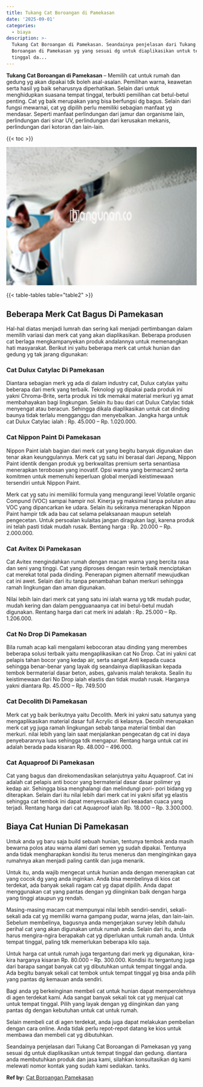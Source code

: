```yaml
---
title: Tukang Cat Boroangan di Pamekasan
date: '2025-09-01'
categories:
  - biaya
description: >-
  Tukang Cat Boroangan di Pamekasan. Seandainya penjelasan dari Tukang Cat
  Boroangan di Pamekasan yg yang sesuai dg untuk diaplikasikan untuk tempat
  tinggal da...
---
```


**Tukang Cat Boroangan di Pamekasan** – Memilih cat untuk rumah dan gedung yg akan dipakai tdk boleh asal-asalan. Pemilihan warna, keawetan serta hasil yg baik seharusnya diperhatikan. Selain dari untuk menghidupkan suasana tempat tinggal, terbukti pemilihan cat betul-betul penting. Cat yg baik merupakan yang bisa berfungsi dg bagus. Selain dari fungsi mewarnai, cat yg dipilih perlu memiliki sebagian manfaat yg mendasar. Seperti manfaat perlindungan dari jamur dan organisme lain, perlindungan dari sinar UV, perlindungan dari kerusakan mekanis, perlindungan dari kotoran dan lain-lain.

{{< toc >}}

![Tukang Cat Boroangan di Pamekasan](/images/jasa-cat-murah06.png)

{{< table-tables table="table2" >}}

## Beberapa Merk Cat Bagus Di Pamekasan

Hal-hal diatas menjadi lumrah dan sering kali menjadi pertimbangan dalam memilih variasi dan merk cat yang akan diaplikasikan. Beberapa produsen cat berlaga mengkampanyekan produk andalannya untuk memenangkan hati masyarakat. Berikut ini yaitu beberapa merk cat untuk hunian dan gedung yg tak jarang digunakan:

### Cat Dulux Catylac Di Pamekasan

Diantara sebagian merk yg ada di dalam industry cat, Dulux catylax yaitu beberapa dari merk yang terbaik. Teknologi yg dipakai pada produk ini yakni Chroma-Brite, serta produk ini tdk memakai material merkuri yg amat membahayakan bagi lingkungan. Selain itu bau dari cat Dulux Catylac tidak menyengat atau beracun. Sehingga dikala diaplikasikan untuk cat dinding baunya tidak terlalu mengganggu dan menyebalkan. Jangka harga untuk cat Dulux Catylac ialah : Rp. 45.000 – Rp. 1.020.000.

### Cat Nippon Paint Di Pamekasan

Nippon Paint ialah bagian dari merk cat yang begitu banyak digunakan dan tenar akan keunggulannya. Merk cat yg satu ini berasal dari Jepang, Nippon Paint identik dengan produk yg berkwalitas premium serta senantiasa menerapkan terobosan yang inovatif. Opsi warna yang bermacam2 serta komitmen untuk memenuhi keperluan global menjadi keistimewaan tersendiri untuk Nippon Paint.

Merk cat yg satu ini memiliki formula yang mengurangi level Volatile organic Compund (VOC) sampai hampir nol. Kinerja yg maksimal tanpa polutan atau VOC yang dipancarkan ke udara. Selain itu sekiranya menerapkan Nippon Paint hampir tdk ada bau cat selama pelaksanaan maupun setelah pengecetan. Untuk persoalan kulaitas jangan diragukan lagi, karena produk ini telah pasti tidak mudah rusak. Bentang harga : Rp. 20.000 – Rp. 2.000.000.

### Cat Avitex Di Pamekasan

Cat Avitex mengindahkan rumah dengan macam warna yang bercita rasa dan seni yang tinggi. Cat yang diproses dengan resin terbaik menciptakan cat merekat total pada dinding. Penerapan pigmen alternatif mewujudkan cat ini awet. Selain dari itu tanpa penambahan bahan merkuri sehingga ramah lingkungan dan aman digunakan.

Nilai lebih lain dari merk cat yang satu ini ialah warna yg tdk mudah pudar, mudah kering dan dalam pengguanaanya cat ini betul-betul mudah digunakan. Rentang harga dari cat merk ini adalah : Rp. 25.000 – Rp. 1.206.000.

### Cat No Drop Di Pamekasan

Bila rumah acap kali mengalami kebocoran atau dinding yang merembes beberapa solusi terbaik yaitu mengaplikasikan cat No Drop. Cat ini yakni cat pelapis tahan bocor yang kedap air, serta sangat Anti kepada cuaca sehingga benar-benar yang layak dg seandainya diaplikasikan kepada tembok bermaterial dasar beton, asbes, galvanis malah terakota. Sealin itu keistimewaan dari No Drop ialah elastis dan tidak mudah rusak. Harganya yakni diantara Rp. 45.000 – Rp. 749.500

### Cat Decolith Di Pamekasan

Merk cat yg baik berikutnya yaitu Decolith. Merk ini yakni satu satunya yang mengaplikasikan material dasar full Acrylic di kelasnya. Decolih merupakan merk cat yg juga ramah lingkungan sebab tanpa material timbal dan merkuri. nilai lebih yang lain saat menjalankan pengecatan dg cat ini daya penyebarannya luas sehingga tdk mengapur. Rentang harga untuk cat ini adalah berada pada kisaran Rp. 48.000 – 496.000.

### Cat Aquaproof Di Pamekasan

Cat yang bagus dan direkomendasikan selanjutnya yaitu Aquaproof. Cat ini adalah cat pelapis anti bocor yang bermaterial dasar dasar polimer yg kedap air. Sehingga bisa menghalangi dan melindungi pori- pori bidang yg diterapkan. Selain dari itu nilai lebih dari merk cat ini yakni sifat yg elastis sehingga cat tembok ini dapat menyesuaikan dari keaadan cuaca yang terjadi. Rentang harga dari cat Aquaproof ialah Rp. 18.000 – Rp. 3.300.000.

## Biaya Cat Hunian Di Pamekasan

Untuk anda yg baru saja build sebuah hunian, tentunya tembok anda masih bewarna polos atau warna alami dari semen yg sudah dipakai. Tentunya anda tidak mengharapkan kondisi itu terus menerus dan menginginkan gaya rumahnya akan menjadi paling cantik dan juga menarik.

Untuk itu, anda wajib mengecat untuk hunian anda dengan menerapkan cat yang cocok dg yang anda inginkan. Anda bisa membelinya di kios cat terdekat, ada banyak sekali ragam cat yg dapat dipilih. Anda dapat menggunakan cat yang pantas dengan yg diinginkan baik dengan harga yang tinggi ataupun yg rendah.

Masing-masing macam cat mempunyai nilai lebih sendiri-sendiri, sekali-sekali ada cat yg memiliki warna gampang pudar, warna jelas, dan lain-lain. Sebelum membelinya, bagusnya anda mengerjakan survey lebih dahulu perihal cat yang akan digunakan untuk rumah anda. Selain dari itu, anda harus mengira-ngira berapakah cat yg diperlukan untuk rumah anda. Untuk tempat tinggal, paling tdk memerlukan beberapa kilo saja.

Untuk harga cat untuk rumah juga tergantung dari merk yg digunakan, kira-kira harganya kisaran Rp. 80.000 – Rp. 300.000. Kondisi itu tergantung juga dari barapa sangat banyak cat yg dibutuhkan untuk tempat tinggal anda. Ada begitu banyak sekali cat tembok untuk tempat tinggal yg bisa anda pilih yang pantas dg kemauan anda sendiri.

Bagi anda yg berkeinginan membeli cat untuk hunian dapat memperolehnya di agen terdekat kami. Ada sangat banyak sekali tok cat yg menjual cat untuk tempat tinggal. Pilih yang layak dengan yg diinginkan dan yang pantas dg dengan kebutuhan untuk cat untuk rumah.

Selain membeli cat di agen terdekat, anda juga dapat melakukan pembelian dengan cara online. Anda tidak perlu repot-repot datang ke kios untuk membawa dan membeli cat yg dibutuhkan.

Seandainya penjelasan dari Tukang Cat Boroangan di Pamekasan yg yang sesuai dg untuk diaplikasikan untuk tempat tinggal dan gedung. diantara anda membutuhkan produk dan jasa kami, silahkan konsultasikan dg kami melewati nomor kontak yang sudah kami sediakan. tanks.

**Ref by:** [Cat Boroangan Pamekasan](https://id.wikipedia.org/wiki/Cat)
